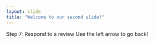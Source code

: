 ```yaml
---
layout: slide
title: "Welcome to our second slide!"
---
```

Step 7: Respond to a review
Use the left arrow to go back!

